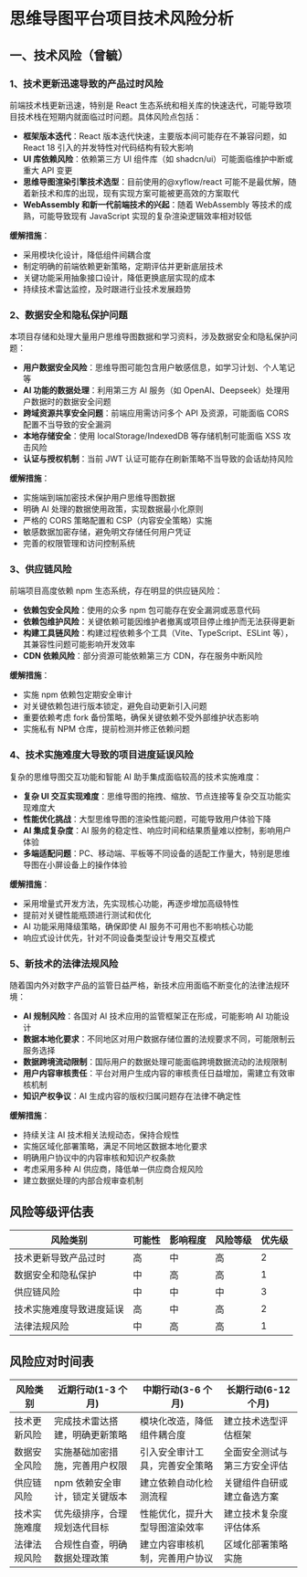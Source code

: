 # 思维导图平台项目技术风险分析

## 一、技术风险（曾毓）

### 1、技术更新迅速导致的产品过时风险

前端技术栈更新迅速，特别是 React 生态系统和相关库的快速迭代，可能导致项目技术栈在短期内就面临过时问题。具体风险点包括：

- **框架版本迭代**：React 版本迭代快速，主要版本间可能存在不兼容问题，如 React 18 引入的并发特性对代码结构有较大影响
- **UI 库依赖风险**：依赖第三方 UI 组件库（如 shadcn/ui）可能面临维护中断或重大 API 变更
- **思维导图渲染引擎技术选型**：目前使用的@xyflow/react 可能不是最优解，随着新技术和库的出现，现有实现方案可能被更高效的方案取代
- **WebAssembly 和新一代前端技术的兴起**：随着 WebAssembly 等技术的成熟，可能导致现有 JavaScript 实现的复杂渲染逻辑效率相对较低

**缓解措施**：

- 采用模块化设计，降低组件间耦合度
- 制定明确的前端依赖更新策略，定期评估并更新底层技术
- 关键功能采用抽象接口设计，降低更换底层实现的成本
- 持续技术雷达监控，及时跟进行业技术发展趋势

### 2、数据安全和隐私保护问题

本项目存储和处理大量用户思维导图数据和学习资料，涉及数据安全和隐私保护问题：

- **用户数据安全风险**：思维导图可能包含用户敏感信息，如学习计划、个人笔记等
- **AI 功能的数据处理**：利用第三方 AI 服务（如 OpenAI、Deepseek）处理用户数据时的数据安全问题
- **跨域资源共享安全问题**：前端应用需访问多个 API 及资源，可能面临 CORS 配置不当导致的安全漏洞
- **本地存储安全**：使用 localStorage/IndexedDB 等存储机制可能面临 XSS 攻击风险
- **认证与授权机制**：当前 JWT 认证可能存在刷新策略不当导致的会话劫持风险

**缓解措施**：

- 实施端到端加密技术保护用户思维导图数据
- 明确 AI 处理的数据使用政策，实现数据最小化原则
- 严格的 CORS 策略配置和 CSP（内容安全策略）实施
- 敏感数据加密存储，避免明文存储任何用户凭证
- 完善的权限管理和访问控制系统

### 3、供应链风险

前端项目高度依赖 npm 生态系统，存在明显的供应链风险：

- **依赖包安全风险**：使用的众多 npm 包可能存在安全漏洞或恶意代码
- **依赖包维护风险**：关键依赖可能因维护者撤离或项目停止维护而无法获得更新
- **构建工具链风险**：构建过程依赖多个工具（Vite、TypeScript、ESLint 等），其兼容性问题可能影响开发效率
- **CDN 依赖风险**：部分资源可能依赖第三方 CDN，存在服务中断风险

**缓解措施**：

- 实施 npm 依赖包定期安全审计
- 对关键依赖包进行版本锁定，避免自动更新引入问题
- 重要依赖考虑 fork 备份策略，确保关键依赖不受外部维护状态影响
- 实施私有 NPM 仓库，提前检测并修正依赖问题

### 4、技术实施难度大导致的项目进度延误风险

复杂的思维导图交互功能和智能 AI 助手集成面临较高的技术实施难度：

- **复杂 UI 交互实现难度**：思维导图的拖拽、缩放、节点连接等复杂交互功能实现难度大
- **性能优化挑战**：大型思维导图的渲染性能问题，可能导致用户体验下降
- **AI 集成复杂度**：AI 服务的稳定性、响应时间和结果质量难以控制，影响用户体验
- **多端适配问题**：PC、移动端、平板等不同设备的适配工作量大，特别是思维导图在小屏设备上的操作体验

**缓解措施**：

- 采用增量式开发方法，先实现核心功能，再逐步增加高级特性
- 提前对关键性能瓶颈进行测试和优化
- AI 功能采用降级策略，确保即使 AI 服务不可用也不影响核心功能
- 响应式设计优先，针对不同设备类型设计专用交互模式

### 5、新技术的法律法规风险

随着国内外对数字产品的监管日益严格，新技术应用面临不断变化的法律法规环境：

- **AI 规制风险**：各国对 AI 技术应用的监管框架正在形成，可能影响 AI 功能设计
- **数据本地化要求**：不同地区对用户数据存储位置的法规要求不同，可能限制云服务选择
- **数据跨境流动限制**：国际用户的数据处理可能面临跨境数据流动的法规限制
- **用户内容审核责任**：平台对用户生成内容的审核责任日益增加，需建立有效审核机制
- **知识产权争议**：AI 生成内容的版权归属问题存在法律不确定性

**缓解措施**：

- 持续关注 AI 技术相关法规动态，保持合规性
- 实施区域化部署策略，满足不同地区数据本地化要求
- 明确用户协议中的内容审核和知识产权条款
- 考虑采用多种 AI 供应商，降低单一供应商合规风险
- 建立数据处理的内部合规审查机制

## 风险等级评估表

| 风险类别                 | 可能性 | 影响程度 | 风险等级 | 优先级 |
| ------------------------ | ------ | -------- | -------- | ------ |
| 技术更新导致产品过时     | 高     | 中       | 高       | 2      |
| 数据安全和隐私保护       | 中     | 高       | 高       | 1      |
| 供应链风险               | 中     | 中       | 中       | 3      |
| 技术实施难度导致进度延误 | 高     | 中       | 高       | 2      |
| 法律法规风险             | 中     | 高       | 高       | 1      |

## 风险应对时间表

| 风险类别     | 近期行动(1-3 个月)             | 中期行动(3-6 个月)             | 长期行动(6-12 个月)          |
| ------------ | ------------------------------ | ------------------------------ | ---------------------------- |
| 技术更新风险 | 完成技术雷达搭建，明确更新策略 | 模块化改造，降低组件耦合度     | 建立技术选型评估框架         |
| 数据安全风险 | 实施基础加密措施，完善用户权限 | 引入安全审计工具，完善安全策略 | 全面安全测试与第三方安全评估 |
| 供应链风险   | npm 依赖安全审计，锁定关键版本 | 建立依赖自动化检测流程         | 关键组件自研或建立备选方案   |
| 技术实施难度 | 优先级排序，合理规划迭代目标   | 性能优化，提升大型导图渲染效率 | 建立技术复杂度评估体系       |
| 法律法规风险 | 合规性自查，明确数据处理政策   | 建立内容审核机制，完善用户协议 | 区域化部署策略实施           |
